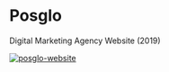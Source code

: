 # Posglo 

Digital Marketing Agency Website (2019)
<br>
<p>
  <a href="#">
    <img src="https://github-production-user-asset-6210df.s3.amazonaws.com/52969662/282172527-3f76a8d2-9205-49f2-a734-adb5e03bf5f8.jpeg" alt="posglo-website">
  </a>
</p>
